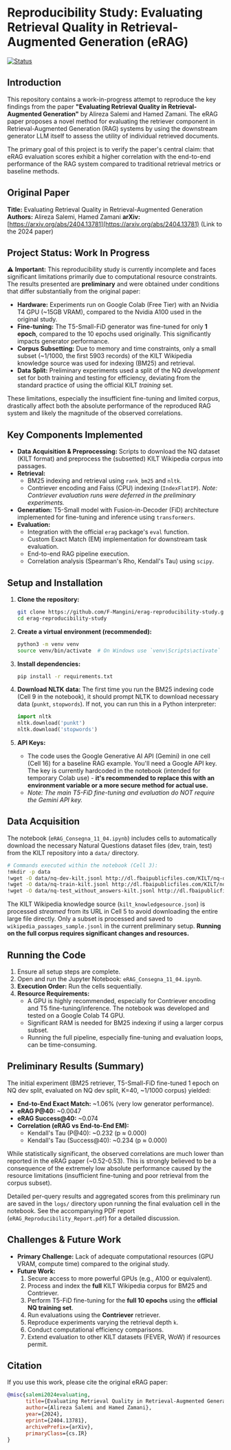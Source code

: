 # Reproducibility Study: Evaluating Retrieval Quality in Retrieval-Augmented Generation (eRAG)

[![Status](https://img.shields.io/badge/status-Work%20In%20Progress-yellow.svg)](https://github.com/F-Mangini/erag-reproducibility-study)

## Introduction

This repository contains a work-in-progress attempt to reproduce the key findings from the paper **"Evaluating Retrieval Quality in Retrieval-Augmented Generation"** by Alireza Salemi and Hamed Zamani. The eRAG paper proposes a novel method for evaluating the retriever component in Retrieval-Augmented Generation (RAG) systems by using the downstream generator LLM itself to assess the utility of individual retrieved documents.

The primary goal of this project is to verify the paper's central claim: that eRAG evaluation scores exhibit a higher correlation with the end-to-end performance of the RAG system compared to traditional retrieval metrics or baseline methods.

## Original Paper

**Title:** Evaluating Retrieval Quality in Retrieval-Augmented Generation
**Authors:** Alireza Salemi, Hamed Zamani
**arXiv:** [https://arxiv.org/abs/2404.13781](https://arxiv.org/abs/2404.13781) (Link to the 2024 paper)

## Project Status: Work In Progress

⚠️ **Important:** This reproducibility study is currently incomplete and faces significant limitations primarily due to computational resource constraints. The results presented are **preliminary** and were obtained under conditions that differ substantially from the original paper:

*   **Hardware:** Experiments run on Google Colab (Free Tier) with an Nvidia T4 GPU (~15GB VRAM), compared to the Nvidia A100 used in the original study.
*   **Fine-tuning:** The T5-Small-FiD generator was fine-tuned for only **1 epoch**, compared to the 10 epochs used originally. This significantly impacts generator performance.
*   **Corpus Subsetting:** Due to memory and time constraints, only a small subset (~1/1000, the first 5903 records) of the KILT Wikipedia knowledge source was used for indexing (BM25) and retrieval.
*   **Data Split:** Preliminary experiments used a split of the NQ *development* set for both training and testing for efficiency, deviating from the standard practice of using the official KILT *training* set.

These limitations, especially the insufficient fine-tuning and limited corpus, drastically affect both the absolute performance of the reproduced RAG system and likely the magnitude of the observed correlations.

## Key Components Implemented

*   **Data Acquisition & Preprocessing:** Scripts to download the NQ dataset (KILT format) and preprocess the (subsetted) KILT Wikipedia corpus into passages.
*   **Retrieval:**
    *   BM25 indexing and retrieval using `rank_bm25` and `nltk`.
    *   Contriever encoding and Faiss (CPU) indexing (`IndexFlatIP`). *Note: Contriever evaluation runs were deferred in the preliminary experiments.*
*   **Generation:** T5-Small model with Fusion-in-Decoder (FiD) architecture implemented for fine-tuning and inference using `transformers`.
*   **Evaluation:**
    *   Integration with the official `erag` package's `eval` function.
    *   Custom Exact Match (EM) implementation for downstream task evaluation.
    *   End-to-end RAG pipeline execution.
    *   Correlation analysis (Spearman's Rho, Kendall's Tau) using `scipy`.

## Setup and Installation

1.  **Clone the repository:**
    ```bash
    git clone https://github.com/F-Mangini/erag-reproducibility-study.git
    cd erag-reproducibility-study
    ```

2.  **Create a virtual environment (recommended):**
    ```bash
    python3 -m venv venv
    source venv/bin/activate  # On Windows use `venv\Scripts\activate`
    ```

3.  **Install dependencies:**
    ```bash
    pip install -r requirements.txt
    ```

4.  **Download NLTK data:**
    The first time you run the BM25 indexing code (Cell 9 in the notebook), it should prompt NLTK to download necessary data (`punkt`, `stopwords`). If not, you can run this in a Python interpreter:
    ```python
    import nltk
    nltk.download('punkt')
    nltk.download('stopwords')
    ```

5.  **API Keys:**
    *   The code uses the Google Generative AI API (Gemini) in one cell (Cell 16) for a baseline RAG example. You'll need a Google API key. The key is currently hardcoded in the notebook (intended for temporary Colab use) - **it's recommended to replace this with an environment variable or a more secure method for actual use.**
    *   *Note: The main T5-FiD fine-tuning and evaluation do NOT require the Gemini API key.*

## Data Acquisition

The notebook (`eRAG_Consegna_11_04.ipynb`) includes cells to automatically download the necessary Natural Questions dataset files (dev, train, test) from the KILT repository into a `data/` directory.

```bash
# Commands executed within the notebook (Cell 3):
!mkdir -p data
!wget -O data/nq-dev-kilt.jsonl http://dl.fbaipublicfiles.com/KILT/nq-dev-kilt.jsonl
!wget -O data/nq-train-kilt.jsonl http://dl.fbaipublicfiles.com/KILT/nq-train-kilt.jsonl
!wget -O data/nq-test_without_answers-kilt.jsonl http://dl.fbaipublicfiles.com/KILT/nq-test_without_answers-kilt.jsonl
```

The KILT Wikipedia knowledge source (`kilt_knowledgesource.json`) is processed *streamed* from its URL in Cell 5 to avoid downloading the entire large file directly. Only a subset is processed and saved to `wikipedia_passages_sample.jsonl` in the current preliminary setup. **Running on the full corpus requires significant changes and resources.**

## Running the Code

1.  Ensure all setup steps are complete.
2.  Open and run the Jupyter Notebook: `eRAG_Consegna_11_04.ipynb`.
3.  **Execution Order:** Run the cells sequentially.
4.  **Resource Requirements:**
    *   A GPU is highly recommended, especially for Contriever encoding and T5 fine-tuning/inference. The notebook was developed and tested on a Google Colab T4 GPU.
    *   Significant RAM is needed for BM25 indexing if using a larger corpus subset.
    *   Running the full pipeline, especially fine-tuning and evaluation loops, can be time-consuming.

## Preliminary Results (Summary)

The initial experiment (BM25 retriever, T5-Small-FiD fine-tuned 1 epoch on NQ dev split, evaluated on NQ dev split, K=40, ~1/1000 corpus) yielded:

*   **End-to-End Exact Match:** ~1.06% (very low generator performance).
*   **eRAG P@40:** ~0.0047
*   **eRAG Success@40:** ~0.074
*   **Correlation (eRAG vs End-to-End EM):**
    *   Kendall's Tau (P@40): ~0.232 (p ≈ 0.000)
    *   Kendall's Tau (Success@40): ~0.234 (p ≈ 0.000)

While statistically significant, the observed correlations are much lower than reported in the eRAG paper (~0.52-0.53). This is strongly believed to be a consequence of the extremely low absolute performance caused by the resource limitations (insufficient fine-tuning and poor retrieval from the corpus subset).

Detailed per-query results and aggregated scores from this preliminary run are saved in the `logs/` directory upon running the final evaluation cell in the notebook. See the accompanying PDF report (`eRAG_Reproducibility_Report.pdf`) for a detailed discussion.

## Challenges & Future Work

*   **Primary Challenge:** Lack of adequate computational resources (GPU VRAM, compute time) compared to the original study.
*   **Future Work:**
    1.  Secure access to more powerful GPUs (e.g., A100 or equivalent).
    2.  Process and index the **full** KILT Wikipedia corpus for BM25 and Contriever.
    3.  Perform T5-FiD fine-tuning for the **full 10 epochs** using the **official NQ training set**.
    4.  Run evaluations using the **Contriever** retriever.
    5.  Reproduce experiments varying the retrieval depth `k`.
    6.  Conduct computational efficiency comparisons.
    7.  Extend evaluation to other KILT datasets (FEVER, WoW) if resources permit.

## Citation

If you use this work, please cite the original eRAG paper:

```bibtex
@misc{salemi2024evaluating,
      title={Evaluating Retrieval Quality in Retrieval-Augmented Generation},
      author={Alireza Salemi and Hamed Zamani},
      year={2024},
      eprint={2404.13781},
      archivePrefix={arXiv},
      primaryClass={cs.IR}
}
